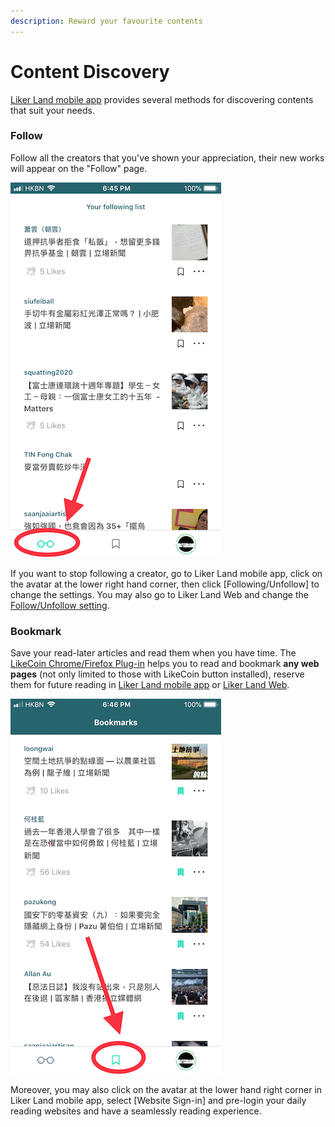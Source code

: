 ```yaml
---
description: Reward your favourite contents
---
```


# Content Discovery

[Liker Land mobile app](https://docs.like.co/user-guide/liker-land/liker-land-mobile-app) provides several methods for discovering contents that suit your needs.

### **Follow**

Follow all the creators that you've shown your appreciation, their new works will appear on the "Follow" page.  


![Follow function](../../../.gitbook/assets/img_0815.jpg)

If you want to stop following a creator, go to Liker Land mobile app, click on the avatar at the lower right hand corner, then click \[Following/Unfollow\] to change the settings. You may also go to Liker Land Web and change the [Follow/Unfollow setting](https://docs.like.co/user-guide/liker-land/liker-land-web#option-3-settings).

### **Bookmark**

Save your read-later articles and read them when you have time. The [LikeCoin Chrome/Firefox Plug-in](https://docs.like.co/user-guide/likecoin-plugin/liker-land-browser-extension) helps you to read and bookmark **any web pages** \(not only limited to those with LikeCoin button installed\), reserve them for future reading in [Liker Land mobile app](https://docs.like.co/user-guide/liker-land/liker-land-mobile-app) or [Liker Land Web](https://docs.like.co/user-guide/liker-land/liker-land-web).

![](../../../.gitbook/assets/img_0816.jpg)

Moreover, you may also click on the avatar at the lower hand right corner in Liker Land mobile app, select \[Website Sign-in\] and pre-login your daily reading websites and have a seamlessly reading experience.

